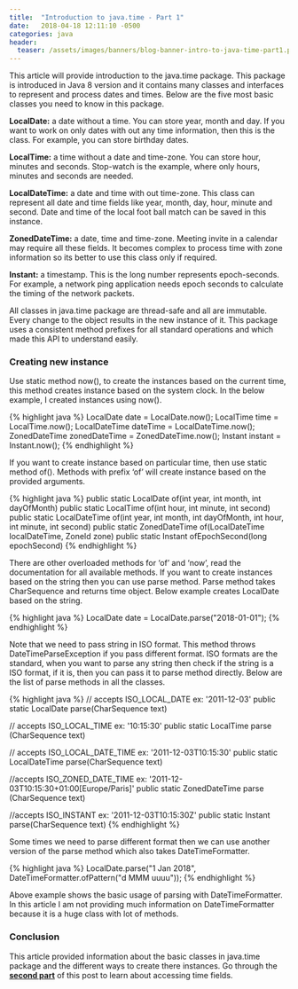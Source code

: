 ```yaml
---
title:  "Introduction to java.time - Part 1"
date:   2018-04-18 12:11:10 -0500
categories: java
header:
  teaser: /assets/images/banners/blog-banner-intro-to-java-time-part1.png
---
```


This article will provide introduction to the java.time package. This package is introduced in Java 8 version and it contains many classes and interfaces to represent and process dates and times. Below are the five most basic classes you need to know in this package.

**LocalDate:** a date without a time. You can store year, month and day. If you want to work on only dates with out any time information, then this is the class. For example, you can store birthday dates.

**LocalTime:** a time without a date and time-zone. You can store hour, minutes and seconds. Stop-watch is the example, where only hours, minutes and seconds are needed.

**LocalDateTime:** a date and time with out time-zone. This class can represent all date and time fields like year, month, day, hour, minute and second. Date and time of the local foot ball match can be saved in this instance.

**ZonedDateTime:** a date, time and time-zone. Meeting invite in a calendar may require all these fields. It becomes complex to process time with zone information so its better to use this class only if required.

**Instant:** a timestamp. This is the long number represents epoch-seconds. For example, a network ping application needs epoch seconds to calculate the timing of the network packets.

All classes in java.time package are thread-safe and all are immutable. Every change to the object results in the new instance of it. This package uses a consistent method prefixes for all standard operations and which made this API to understand easily.

### Creating new instance
Use static method now(), to create the instances based on the current time, this method creates instance based on the system clock. In the below example, I created instances using now().

{% highlight java %}
LocalDate date = LocalDate.now();
LocalTime time = LocalTime.now();
LocalDateTime dateTime = LocalDateTime.now();
ZonedDateTime zonedDateTime = ZonedDateTime.now();
Instant instant = Instant.now();
{% endhighlight %}

If you want to create instance based on particular time, then use static method of(). Methods with prefix ‘of’ will create instance based on the provided arguments.

{% highlight java %}
public static LocalDate of​(int year, int month, int dayOfMonth)
public static LocalTime of​(int hour,  int minute, int second)
public static LocalDateTime of​(int year, int month, int dayOfMonth, int hour, int minute, int second)
public static ZonedDateTime of​(LocalDateTime localDateTime, ZoneId zone)
public static Instant ofEpochSecond​(long epochSecond)
{% endhighlight %}

There are other overloaded methods for ‘of’ and ‘now’, read the documentation for all available methods. If you want to create instances based on the string then you can use parse method. Parse method takes CharSequence and returns time object. Below example creates LocalDate based on the string.

{% highlight java %}
LocalDate date = LocalDate.parse("2018-01-01");
{% endhighlight %}

Note that we need to pass string in ISO format. This method throws DateTimeParseException if you pass different format. ISO formats are the standard, when you want to parse any string then check if the string is a ISO format, if it is, then you can pass it to parse method directly. Below are the list of parse methods in all the classes.

{% highlight java %}
// accepts ISO_LOCAL_DATE ex: '2011-12-03'
public static LocalDate parse​(CharSequence text)
 
// accepts ISO_LOCAL_TIME ex: '10:15:30'
public static LocalTime parse​(CharSequence text) 
 
// accepts ISO_LOCAL_DATE_TIME ex: '2011-12-03T10:15:30'
public static LocalDateTime parse​(CharSequence text) 
 
//accepts ISO_ZONED_DATE_TIME ex: '2011-12-03T10:15:30+01:00[Europe/Paris]'
public static ZonedDateTime parse​(CharSequence text) 
 
//accepts ISO_INSTANT ex: '2011-12-03T10:15:30Z'
public static Instant parse​(CharSequence text)
{% endhighlight %}

Some times we need to parse different format then we can use another version of the parse method which also takes DateTimeFormatter.

{% highlight java %}
LocalDate.parse("1 Jan 2018", DateTimeFormatter.ofPattern("d MMM uuuu"));
{% endhighlight %}

Above example shows the basic usage of parsing with DateTimeFormatter. In this article I am not providing much information on DateTimeFormatter because it is a huge class with lot of methods.

### Conclusion
This article provided information about the basic classes in java.time package and the different ways to create there instances. Go through the **[second part](/java/2018/05/13/introduction-to-java-time-part2.html)** of this post to learn about accessing time fields.